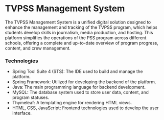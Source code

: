# TVPSS Management System
The TVPSS Management System is a unified digital solution designed to enhance the management and tracking of the TVPSS program, which helps students develop skills in journalism, 
media production, and hosting. This platform simplifies the operations of the PSS program across different schools, offering a complete and up-to-date overview of program progress, content, and crew management.

### Technologies
* Spring Tool Suite 4 (STS): The IDE used to build and manage the platform.
* Spring Framework: Utilized for developing the backend of the platform.
* Java: The main programming language for backend development.
* MySQL: The database system used to store user data, content, and program statuses.
* Thymeleaf: A templating engine for rendering HTML views.
* HTML, CSS, JavaScript: Frontend technologies used to develop the user interface.
